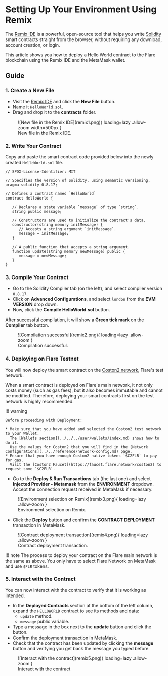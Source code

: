 # Setting Up Your Environment Using Remix

The [Remix IDE](https://remix.ethereum.org/) is a powerful, open-source tool that helps you write [Solidity](https://docs.soliditylang.org/) smart contracts straight from the browser, without requiring any download, account creation, or login.

This article shows you how to deploy a Hello World contract to the Flare blockchain using the Remix IDE and the MetaMask wallet.

## Guide

### 1. Create a New File

* Visit the [Remix IDE](https://remix.ethereum.org/) and click the **New File** button.
* Name it `HelloWorld.sol`.
* Drag and drop it to the **contracts** folder.

<figure markdown>
  ![New file in the Remix IDE](remix1.png){ loading=lazy .allow-zoom width=500px }
  <figcaption>New file in the Remix IDE.</figcaption>
</figure>

### 2. Write Your Contract

Copy and paste the smart contract code provided below into the newly created `HelloWorld.sol` file.

```solidity
// SPDX-License-Identifier: MIT

// Specifies the version of Solidity, using semantic versioning.
pragma solidity 0.8.17;

// Defines a contract named `HelloWorld`
contract HelloWorld {

   // Declares a state variable `message` of type `string`.
   string public message;

   // Constructors are used to initialize the contract's data.
   constructor(string memory initMessage) {
      // Accepts a string argument `initMessage`.
      message = initMessage;
   }

   // A public function that accepts a string argument.
   function update(string memory newMessage) public {
      message = newMessage;
   }
}
```

### 3. Compile Your Contract

* Go to the Solidity Compiler tab (on the left), and select compiler version `0.8.17`.
* Click on **Advanced Configurations**, and select `london` from the **EVM VERSION** drop down.
* Now, click the **Compile HelloWorld.sol** button.

After successful compilation, it will show a **Green tick mark** on the **Compiler** tab button.

<figure markdown>
  ![Compilation successful](remix2.png){ loading=lazy .allow-zoom }
  <figcaption>Compilation successful.</figcaption>
</figure>

### 4. Deploying on Flare Testnet

You will now deploy the smart contract on the [Coston2 network](../../reference/network-config.md), Flare's test network.

When a smart contract is deployed on Flare's main network, it not only costs money (such as gas fees), but it also becomes immutable and cannot be modified.
Therefore, deploying your smart contracts first on the test network is highly recommended.

!!! warning

    Before proceeding with Deployment:

    * Make sure that you have added and selected the Coston2 test network to your Wallet.
      The [Wallets section](../../../user/wallets/index.md) shows how to do it.
      Use the values for Coston2 that you will find in the [Network Configurations](../../reference/network-config.md) page.
    * Ensure that you have enough Coston2 native tokens `$C2FLR` to pay for gas.
      Visit the [Coston2 Faucet](https://faucet.flare.network/coston2) to request some `$C2FLR`.

* Go to the **Deploy & Run Transactions** tab (the last one) and select **Injected Provider - Metamask** from the **ENVIRONMENT** dropdown.
  Accept the connection request received in MetaMask if necessary.

<figure markdown>
  ![Environment selection on Remix](remix3.png){ loading=lazy .allow-zoom }
  <figcaption>Environment selection on Remix.</figcaption>
</figure>

* Click the **Deploy** button and confirm the **CONTRACT DEPLOYMENT** transaction in MetaMask.

<figure markdown>
  ![Contract deployment transaction](remix4.png){ loading=lazy .allow-zoom }
  <figcaption>Contract deployment transaction.</figcaption>
</figure>

!!! note
    The process to deploy your contract on the Flare main network is the same as above.
    You only have to select Flare Network on MetaMask and use `$FLR` tokens.

### 5. Interact with the Contract

You can now interact with the contract to verify that it is working as intended.

* In the **Deployed Contracts** section at the bottom of the left column, expand the `HELLOWORLD` contract to see its methods and data:
    * `update` method.
    * `message` public variable.
* Type a message in the box next to the **update** button and click the button.
* Confirm the deployment transaction in MetaMask.
* Check that the contract has been updated by clicking the **message** button and verifying you get back the message you typed before.

<figure markdown>
  ![Interact with the contract](remix5.png){ loading=lazy .allow-zoom }
  <figcaption>Interact with the contract</figcaption>
</figure>